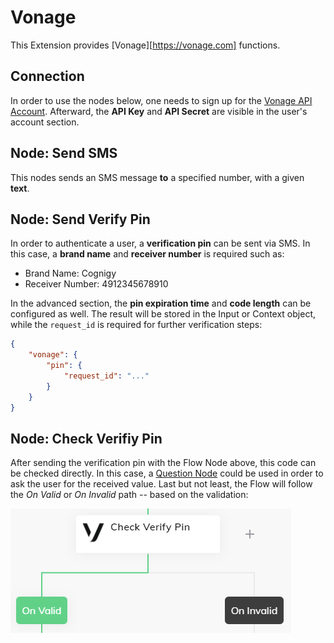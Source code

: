 # Vonage

This Extension provides [Vonage][https://vonage.com] functions.

## Connection

In order to use the nodes below, one needs to sign up for the [Vonage API Account](https://dashboard.nexmo.com/). Afterward, the **API Key** and **API Secret** are visible in the user's account section.


## Node: Send SMS

This nodes sends an SMS message **to** a specified number, with a given **text**.

## Node: Send Verify Pin

In order to authenticate a user, a **verification pin** can be sent via SMS. In this case, a **brand name** and **receiver number** is required such as:

- Brand Name: Cognigy
- Receiver Number: 4912345678910

In the advanced section, the **pin expiration time** and **code length** can be configured as well. The result will be stored in the Input or Context object, while the `request_id` is required for further verification steps:

```json
{
    "vonage": {
        "pin": {
            "request_id": "..."
        }
    }
}
```

## Node: Check Verifiy Pin

After sending the verification pin with the Flow Node above, this code can be checked directly. In this case, a [Question Node](https://docs.cognigy.com/docs/question) could be used in order to ask the user for the received value. Last but not least, the Flow will follow the *On Valid* or *On Invalid* path -- based on the validation:

![Example Flow](./docs/checkVerifyPinExample.PNG)